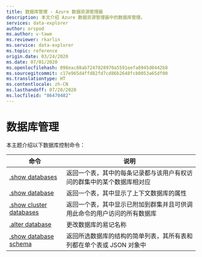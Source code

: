 ```yaml
---
title: 数据库管理 - Azure 数据资源管理器
description: 本文介绍 Azure 数据资源管理器中的数据库管理。
services: data-explorer
author: orspod
ms.author: v-tawe
ms.reviewer: rkarlin
ms.service: data-explorer
ms.topic: reference
origin.date: 03/24/2020
ms.date: 07/01/2020
ms.openlocfilehash: 098eac88ab7247828970a5591eefa8945d0442b8
ms.sourcegitcommit: c17e965d4ffd82fd7cd86b2648fcb0053a65df00
ms.translationtype: HT
ms.contentlocale: zh-CN
ms.lasthandoff: 07/20/2020
ms.locfileid: "86470482"
---
```

# <a name="databases-management"></a>数据库管理

本主题介绍以下数据库控制命令：

| 命令                                             | 说明                                                                                                                       |
| --------------------------------------------------- | --------------------------------------------------------------------------------------------------------------------------------- |
| [.show databases](show-databases.md)                | 返回一个表，其中的每条记录都与该用户有权访问的群集中的某个数据库相对应                        |
| [.show database](show-database.md)                  | 返回一个表，其中显示了上下文数据库的属性                                                                    |
| [.show cluster databases](show-cluster-database.md) | 返回一个表，其中显示已附加到群集并且可供调用此命令的用户访问的所有数据库               |
| [.alter database](alter-database.md)                | 更改数据库的易记名称                                                                                        |
| [.show database schema](show-schema-database.md)    | 返回所选数据库的结构的简单列表，其所有表和列都在单个表或 JSON 对象中 |
